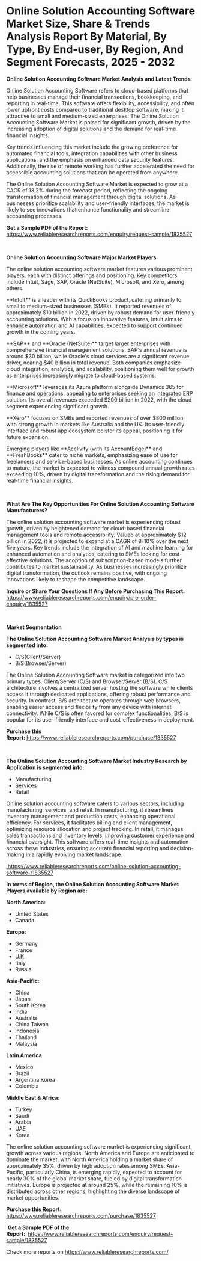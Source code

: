 <p><h1>Online Solution Accounting Software Market Size, Share & Trends Analysis Report By Material, By Type, By End-user, By Region, And Segment Forecasts, 2025 - 2032</h1></p><p><strong>Online Solution Accounting Software Market Analysis and Latest Trends</strong></p>
<p><p>Online Solution Accounting Software refers to cloud-based platforms that help businesses manage their financial transactions, bookkeeping, and reporting in real-time. This software offers flexibility, accessibility, and often lower upfront costs compared to traditional desktop software, making it attractive to small and medium-sized enterprises. The Online Solution Accounting Software Market is poised for significant growth, driven by the increasing adoption of digital solutions and the demand for real-time financial insights.</p><p>Key trends influencing this market include the growing preference for automated financial tools, integration capabilities with other business applications, and the emphasis on enhanced data security features. Additionally, the rise of remote working has further accelerated the need for accessible accounting solutions that can be operated from anywhere. </p><p>The Online Solution Accounting Software Market is expected to grow at a CAGR of 13.2% during the forecast period, reflecting the ongoing transformation of financial management through digital solutions. As businesses prioritize scalability and user-friendly interfaces, the market is likely to see innovations that enhance functionality and streamline accounting processes.</p></p>
<p><strong>Get a Sample PDF of the Report:&nbsp;</strong> <a href="https://www.reliableresearchreports.com/enquiry/request-sample/1835527?utm_campaign=3002&utm_medium=2&utm_source=Github&utm_content=ia&utm_term=26032025&utm_id=online-solution-accounting-software">https://www.reliableresearchreports.com/enquiry/request-sample/1835527</a></p>
<p>&nbsp;</p>
<p><strong>Online Solution Accounting Software Major Market Players</strong></p>
<p><p>The online solution accounting software market features various prominent players, each with distinct offerings and positioning. Key competitors include Intuit, Sage, SAP, Oracle (NetSuite), Microsoft, and Xero, among others. </p><p>**Intuit** is a leader with its QuickBooks product, catering primarily to small to medium-sized businesses (SMBs). It reported revenues of approximately $10 billion in 2022, driven by robust demand for user-friendly accounting solutions. With a focus on innovative features, Intuit aims to enhance automation and AI capabilities, expected to support continued growth in the coming years.</p><p>**SAP** and **Oracle (NetSuite)** target larger enterprises with comprehensive financial management solutions. SAP's annual revenue is around $30 billion, while Oracle's cloud services are a significant revenue driver, nearing $40 billion in total revenue. Both companies emphasize cloud integration, analytics, and scalability, positioning them well for growth as enterprises increasingly migrate to cloud-based systems.</p><p>**Microsoft** leverages its Azure platform alongside Dynamics 365 for finance and operations, appealing to enterprises seeking an integrated ERP solution. Its overall revenues exceeded $200 billion in 2022, with the cloud segment experiencing significant growth.</p><p>**Xero** focuses on SMBs and reported revenues of over $800 million, with strong growth in markets like Australia and the UK. Its user-friendly interface and robust app ecosystem bolster its appeal, positioning it for future expansion.</p><p>Emerging players like **Acclivity (with its AccountEdge)** and **FreshBooks** cater to niche markets, emphasizing ease of use for freelancers and service-based businesses. As online accounting continues to mature, the market is expected to witness compound annual growth rates exceeding 10%, driven by digital transformation and the rising demand for real-time financial insights.</p></p>
<p>&nbsp;</p>
<p><strong>What Are The Key Opportunities For Online Solution Accounting Software Manufacturers?</strong></p>
<p><p>The online solution accounting software market is experiencing robust growth, driven by heightened demand for cloud-based financial management tools and remote accessibility. Valued at approximately $12 billion in 2022, it is projected to expand at a CAGR of 8-10% over the next five years. Key trends include the integration of AI and machine learning for enhanced automation and analytics, catering to SMEs looking for cost-effective solutions. The adoption of subscription-based models further contributes to market sustainability. As businesses increasingly prioritize digital transformation, the outlook remains positive, with ongoing innovations likely to reshape the competitive landscape.</p></p>
<p><strong>Inquire or Share Your Questions If Any Before Purchasing This Report:</strong> <a href="https://www.reliableresearchreports.com/enquiry/pre-order-enquiry/1835527?utm_campaign=3002&utm_medium=2&utm_source=Github&utm_content=ia&utm_term=26032025&utm_id=online-solution-accounting-software">https://www.reliableresearchreports.com/enquiry/pre-order-enquiry/1835527</a></p>
<p>&nbsp;</p>
<p><strong>Market Segmentation</strong></p>
<p><strong>The Online Solution Accounting Software Market Analysis by types is segmented into:</strong></p>
<p><ul><li>C/S(Client/Server)</li><li>B/S(Browser/Server)</li></ul></p>
<p><p>The Online Solution Accounting Software market is categorized into two primary types: Client/Server (C/S) and Browser/Server (B/S). C/S architecture involves a centralized server hosting the software while clients access it through dedicated applications, offering robust performance and security. In contrast, B/S architecture operates through web browsers, enabling easier access and flexibility from any device with internet connectivity. While C/S is often favored for complex functionalities, B/S is popular for its user-friendly interface and cost-effectiveness in deployment.</p></p>
<p><strong>Purchase this Report:&nbsp;</strong><a href="https://www.reliableresearchreports.com/purchase/1835527?utm_campaign=3002&utm_medium=2&utm_source=Github&utm_content=ia&utm_term=26032025&utm_id=online-solution-accounting-software">https://www.reliableresearchreports.com/purchase/1835527</a></p>
<p>&nbsp;</p>
<p><strong>The Online Solution Accounting Software Market Industry Research by Application is segmented into:</strong></p>
<p><ul><li>Manufacturing</li><li>Services</li><li>Retail</li></ul></p>
<p><p>Online solution accounting software caters to various sectors, including manufacturing, services, and retail. In manufacturing, it streamlines inventory management and production costs, enhancing operational efficiency. For services, it facilitates billing and client management, optimizing resource allocation and project tracking. In retail, it manages sales transactions and inventory levels, improving customer experience and financial oversight. This software offers real-time insights and automation across these industries, ensuring accurate financial reporting and decision-making in a rapidly evolving market landscape.</p></p>
<p><a href="https://www.reliableresearchreports.com/online-solution-accounting-software-r1835527?utm_campaign=3002&utm_medium=2&utm_source=Github&utm_content=ia&utm_term=26032025&utm_id=online-solution-accounting-software">&nbsp;https://www.reliableresearchreports.com/online-solution-accounting-software-r1835527</a></p>
<p><strong>In terms of Region, the Online Solution Accounting Software Market Players available by Region are:</strong></p>
<p>
    <p> <strong> North America: </strong>
        <ul>
            <li>United States</li>
            <li>Canada</li>
        </ul>
        </p> 
    <p> <strong> Europe: </strong>
        <ul>
            <li>Germany</li>
            <li>France</li>
            <li>U.K.</li>
            <li>Italy</li>
            <li>Russia</li>
        </ul>
        </p> 
    <p> <strong> Asia-Pacific: </strong>
        <ul>
            <li>China</li>
            <li>Japan</li>
            <li>South Korea</li>
            <li>India</li>
            <li>Australia</li>
            <li>China Taiwan</li>
            <li>Indonesia</li>
            <li>Thailand</li>
            <li>Malaysia</li>
        </ul>
        </p> 
    <p> <strong> Latin America: </strong>
        <ul>
            <li>Mexico</li>
            <li>Brazil</li>
            <li>Argentina Korea</li>
            <li>Colombia</li>
        </ul>
        </p> 
    <p> <strong> Middle East & Africa: </strong>
        <ul>
            <li>Turkey</li>
            <li>Saudi</li>
            <li>Arabia</li>
            <li>UAE</li>
            <li>Korea</li>
        </ul>
    </p>
    </p>
<p><p>The online solution accounting software market is experiencing significant growth across various regions. North America and Europe are anticipated to dominate the market, with North America holding a market share of approximately 35%, driven by high adoption rates among SMEs. Asia-Pacific, particularly China, is emerging rapidly, expected to account for nearly 30% of the global market share, fueled by digital transformation initiatives. Europe is projected at around 25%, while the remaining 10% is distributed across other regions, highlighting the diverse landscape of market opportunities.</p></p>
<p><strong>Purchase this Report: </strong><a href="https://www.reliableresearchreports.com/purchase/1835527?utm_campaign=3002&utm_medium=2&utm_source=Github&utm_content=ia&utm_term=26032025&utm_id=online-solution-accounting-software">https://www.reliableresearchreports.com/purchase/1835527</a></p>
<p>&nbsp;<strong>Get a Sample PDF of the Report:&nbsp;&nbsp;</strong><a href="https://www.reliableresearchreports.com/enquiry/request-sample/1835527?utm_campaign=3002&utm_medium=2&utm_source=Github&utm_content=ia&utm_term=26032025&utm_id=online-solution-accounting-software">https://www.reliableresearchreports.com/enquiry/request-sample/1835527</a></p>
<p><strong></strong></p>
<p>Check more reports on <a href="https://www.reliableresearchreports.com/?utm_campaign=3002&utm_medium=2&utm_source=Github&utm_content=ia&utm_term=26032025&utm_id=online-solution-accounting-software">https://www.reliableresearchreports.com/</a></p>